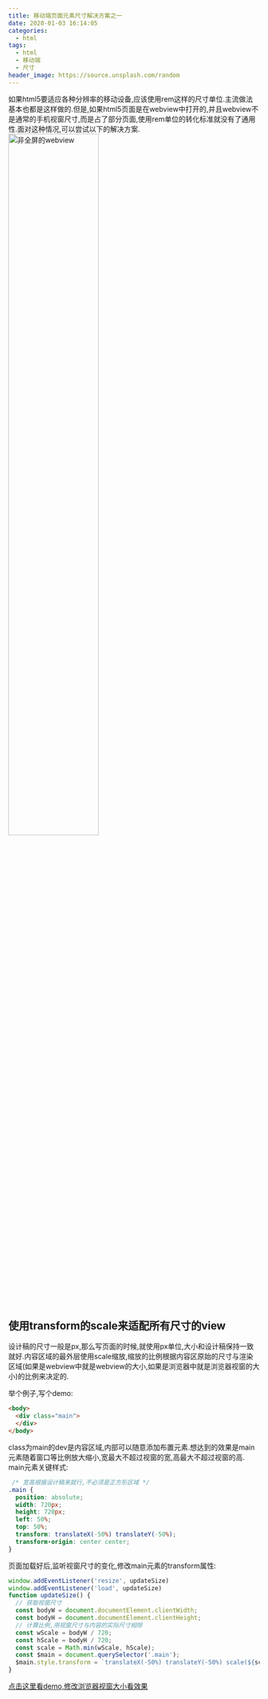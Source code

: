 ```yaml
---
title: 移动端页面元素尺寸解决方案之一
date: 2020-01-03 16:14:05
categories:
  - html
tags:
  - html
  - 移动端
  - 尺寸
header_image: https://source.unsplash.com/random
---
```

如果html5要适应各种分辨率的移动设备,应该使用rem这样的尺寸单位.主流做法基本也都是这样做的.但是,如果html5页面是在webview中打开的,并且webview不是通常的手机视窗尺寸,而是占了部分页面,使用rem单位的转化标准就没有了通用性.面对这种情况,可以尝试以下的解决方案.
<img alt="非全屏的webview" src="https://zhangxuekang.com/src/blog/mobile-size-set/mobile-size.png" width="60%">
## 使用transform的scale来适配所有尺寸的view
设计稿的尺寸一般是px,那么写页面的时候,就使用px单位,大小和设计稿保持一致就好.内容区域的最外层使用scale缩放,缩放的比例根据内容区原始的尺寸与渲染区域(如果是webview中就是webview的大小,如果是浏览器中就是浏览器视窗的大小)的比例来决定的.

举个例子,写个demo:
```html
<body>
  <div class="main">
  </div>
</body>
```
class为main的dev是内容区域,内部可以随意添加布置元素.想达到的效果是main元素随着窗口等比例放大缩小,宽最大不超过视窗的宽,高最大不超过视窗的高.
main元素关键样式:
```css
 /* 宽高根据设计稿来就行,不必须是正方形区域 */
.main {
  position: absolute;
  width: 720px;
  height: 720px;
  left: 50%;
  top: 50%;
  transform: translateX(-50%) translateY(-50%);
  transform-origin: center center;
}
```
页面加载好后,监听视窗尺寸的变化,修改main元素的transform属性:
```js
window.addEventListener('resize', updateSize)
window.addEventListener('load', updateSize)
function updateSize() {
  // 获取视窗尺寸
  const bodyW = document.documentElement.clientWidth;
  const bodyH = document.documentElement.clientHeight;
  // 计算比例,用视窗尺寸与内容的实际尺寸相除
  const wScale = bodyW / 720;
  const hScale = bodyH / 720;
  const scale = Math.min(wScale, hScale);
  const $main = document.querySelector('.main');
  $main.style.transform = `translateX(-50%) translateY(-50%) scale(${scale})`;
}
```
[点击这里看demo,修改浏览器视窗大小看效果](https://zhangxuekang.com/src/blog/mobile-size-set/hedgehog.html)


